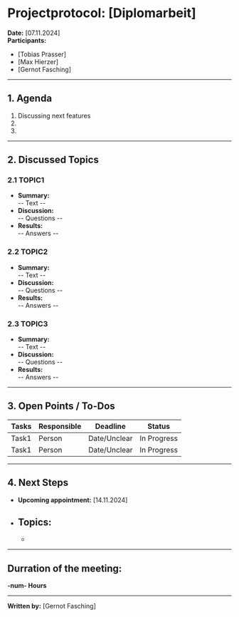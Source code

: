 # Projectprotocol: **[Diplomarbeit]**

**Date:** [07.11.2024]  
**Participants:**  
- [Tobias Prasser]  
- [Max Hierzer]  
- [Gernot Fasching]  

---

## 1. Agenda
1. Discussing next features
2. 
3. 

---

## 2. Discussed Topics
### 2.1 TOPIC1
- **Summary:**  
  -- Text --
- **Discussion:**  
  -- Questions --
- **Results:**  
  -- Answers --

### 2.2 TOPIC2
- **Summary:**  
  -- Text --
- **Discussion:**  
  -- Questions --
- **Results:**  
  -- Answers --

### 2.3 TOPIC3
- **Summary:**  
  -- Text --
- **Discussion:**  
  -- Questions --
- **Results:**  
  -- Answers --

---

## 3. Open Points / To-Dos
| Tasks              | Responsible    | Deadline       | Status       |
|--------------------|----------------|----------------|--------------|
| Task1              | Person         | Date/Unclear   | In Progress  |
| Task1              | Person         | Date/Unclear   | In Progress  |

---

## 4. Next Steps
- **Upcoming appointment:** [14.11.2024]  
- **Topics:**  
  - 
  -   

---

## Durration of the meeting:
 **-num- Hours**

---

**Written by:** [Gernot Fasching]
